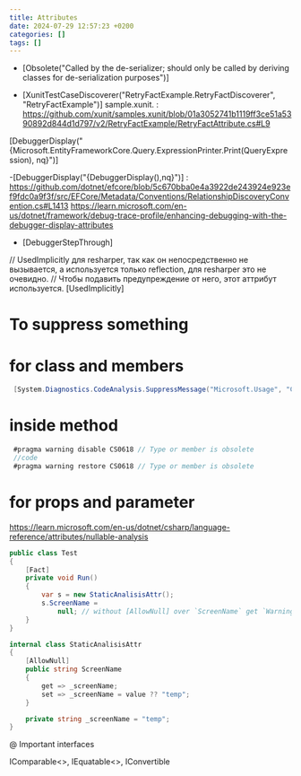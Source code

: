 ```yaml
---
title: Attributes
date: 2024-07-29 12:57:23 +0200
categories: []
tags: []
---
```


- [Obsolete("Called by the de-serializer; should only be called by deriving classes for de-serialization purposes")] 

- [XunitTestCaseDiscoverer("RetryFactExample.RetryFactDiscoverer", "RetryFactExample")] sample.xunit.
: <https://github.com/xunit/samples.xunit/blob/01a3052741b1119ff3ce51a5390892d844d1d797/v2/RetryFactExample/RetryFactAttribute.cs#L9>

[DebuggerDisplay("{Microsoft.EntityFrameworkCore.Query.ExpressionPrinter.Print(QueryExpression), nq}")]

-[DebuggerDisplay("{DebuggerDisplay(),nq}")]
: <https://github.com/dotnet/efcore/blob/5c670bba0e4a3922de243924e923ef9fdc0a9f3f/src/EFCore/Metadata/Conventions/RelationshipDiscoveryConvention.cs#L1413>
 <https://learn.microsoft.com/en-us/dotnet/framework/debug-trace-profile/enhancing-debugging-with-the-debugger-display-attributes>
 
- [DebuggerStepThrough]

// UsedImplicitly для resharper, так как он непосредственно не вызывается, а используется только reflection, для resharper это не очевидно.
    // Чтобы подавить предупреждение от него, этот аттрибут используется.
    [UsedImplicitly]
	
	
# To suppress something

# for class and  members  
```csharp
 [System.Diagnostics.CodeAnalysis.SuppressMessage("Microsoft.Usage", "CA2214:DoNotCallOverridableMethodsInConstructors")]
 ```
 
# inside method 
```csharp
 #pragma warning disable CS0618 // Type or member is obsolete
 //code
 #pragma warning restore CS0618 // Type or member is obsolete
 ```
 
 
 # for props and parameter
 
<https://learn.microsoft.com/en-us/dotnet/csharp/language-reference/attributes/nullable-analysis>

```csharp
public class Test
{
    [Fact]
    private void Run()
    {
        var s = new StaticAnalisisAttr();
        s.ScreenName =
            null; // without [AllowNull] over `ScreenName` get `Warning CS8625 : Cannot convert null literal to non-nullable reference type.`
    }
}

internal class StaticAnalisisAttr
{
    [AllowNull]
    public string ScreenName
    {
        get => _screenName;
        set => _screenName = value ?? "temp";
    }

    private string _screenName = "temp";
}
 ```
 
 
 
 @ Important interfaces
 
 IComparable<>, IEquatable<>, IConvertible